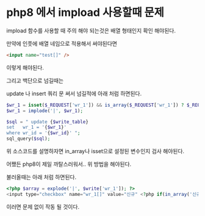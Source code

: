 # php8 에서 impload 사용할때 문제

impload 함수를 사용할 때 주의 해야 되는것은 배열 형태인지 확인 해야된다.

만약에 인풋에 배열 네임으로 적용해서 써야된다면  
```html
<input name="test[]" />
```
이렇게 해야된다.


그리고 백단으로 넘길때는 

update 나 insert 쿼리 문 써서 넘길적에 아래 처럼 하면된다.
 
```php
$wr_1 = isset($_REQUEST['wr_1']) && is_array($_REQUEST['wr_1']) ? $_REQUEST['wr_1'] : [];
$wr_1 = implode('|', $wr_1);

$sql = " update {$write_table}
set   wr_1 = '{$wr_1}'
where wr_id = '{$wr_id}' ";
sql_query($sql);
```

위 소스코드를 설명하자면 in_array나 isset으로 설정된 변수인지 검사 해야된다. 

어쨌든 php8이 제일 까탈스러워서.. 위 방법을 해야된다.

 
불러올때는 아래 처럼 하면된다.

```php
<?php $array = explode('|', $write['wr_1']); ?>
<input type="checkbox" name="wr_1[]" value="신규" <?php if(in_array('신규', $array)) echo 'checked'; ?>>
 ```
 
이러면 문제 없이 작동 될 것이다. 

